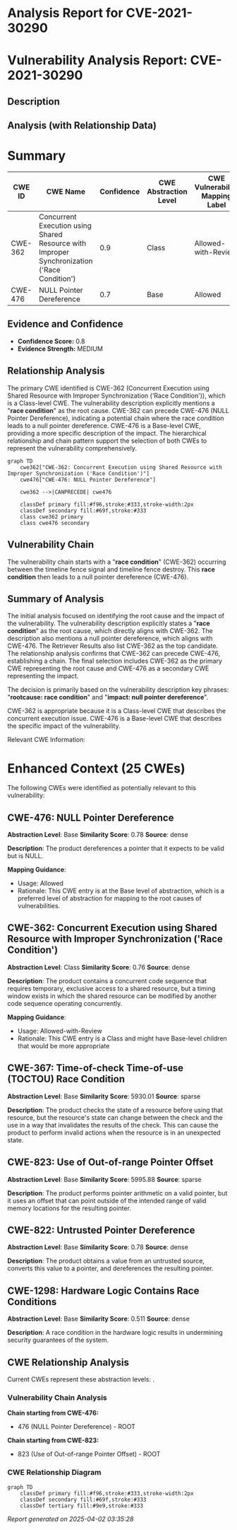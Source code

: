 # Analysis Report for CVE-2021-30290

# Vulnerability Analysis Report: CVE-2021-30290

## Description



## Analysis (with Relationship Data)

# Summary
| CWE ID | CWE Name | Confidence | CWE Abstraction Level | CWE Vulnerability Mapping Label | CWE-Vulnerability Mapping Notes |
|---|---|---|---|---|---|
| CWE-362 | Concurrent Execution using Shared Resource with Improper Synchronization ('Race Condition') | 0.9 | Class | Allowed-with-Review | Primary CWE |
| CWE-476 | NULL Pointer Dereference | 0.7 | Base | Allowed | Secondary Candidate |

## Evidence and Confidence

*   **Confidence Score:** 0.8
*   **Evidence Strength:** MEDIUM

## Relationship Analysis
The primary CWE identified is CWE-362 (Concurrent Execution using Shared Resource with Improper Synchronization ('Race Condition')), which is a Class-level CWE. The vulnerability description explicitly mentions a "**race condition**" as the root cause. CWE-362 can precede CWE-476 (NULL Pointer Dereference), indicating a potential chain where the race condition leads to a null pointer dereference. CWE-476 is a Base-level CWE, providing a more specific description of the impact. The hierarchical relationship and chain pattern support the selection of both CWEs to represent the vulnerability comprehensively.

```mermaid
graph TD
    cwe362["CWE-362: Concurrent Execution using Shared Resource with Improper Synchronization ('Race Condition')"]
    cwe476["CWE-476: NULL Pointer Dereference"]
    
    cwe362 -->|CANPRECEDE| cwe476
    
    classDef primary fill:#f96,stroke:#333,stroke-width:2px
    classDef secondary fill:#69f,stroke:#333
    class cwe362 primary
    class cwe476 secondary
```

## Vulnerability Chain
The vulnerability chain starts with a "**race condition**" (CWE-362) occurring between the timeline fence signal and timeline fence destroy. This **race condition** then leads to a null pointer dereference (CWE-476).

## Summary of Analysis
The initial analysis focused on identifying the root cause and the impact of the vulnerability. The vulnerability description explicitly states a "**race condition**" as the root cause, which directly aligns with CWE-362. The description also mentions a null pointer dereference, which aligns with CWE-476. The Retriever Results also list CWE-362 as the top candidate. The relationship analysis confirms that CWE-362 can precede CWE-476, establishing a chain. The final selection includes CWE-362 as the primary CWE representing the root cause and CWE-476 as a secondary CWE representing the impact.

The decision is primarily based on the vulnerability description key phrases: "**rootcause: race condition**" and "**impact: null pointer dereference**".

CWE-362 is appropriate because it is a Class-level CWE that describes the concurrent execution issue. CWE-476 is a Base-level CWE that describes the specific impact of the vulnerability.

Relevant CWE Information:

# Enhanced Context (25 CWEs)
The following CWEs were identified as potentially relevant to this vulnerability:

## CWE-476: NULL Pointer Dereference
**Abstraction Level**: Base
**Similarity Score**: 0.78
**Source**: dense

**Description**:
The product dereferences a pointer that it expects to be valid but is NULL.

**Mapping Guidance**:
- Usage: Allowed
- Rationale: This CWE entry is at the Base level of abstraction, which is a preferred level of abstraction for mapping to the root causes of vulnerabilities.

## CWE-362: Concurrent Execution using Shared Resource with Improper Synchronization ('Race Condition')
**Abstraction Level**: Class
**Similarity Score**: 0.76
**Source**: dense

**Description**:
The product contains a concurrent code sequence that requires temporary, exclusive access to a shared resource, but a timing window exists in which the shared resource can be modified by another code sequence operating concurrently.

**Mapping Guidance**:
- Usage: Allowed-with-Review
- Rationale: This CWE entry is a Class and might have Base-level children that would be more appropriate

## CWE-367: Time-of-check Time-of-use (TOCTOU) Race Condition
**Abstraction Level**: Base
**Similarity Score**: 5930.01
**Source**: sparse

**Description**:
The product checks the state of a resource before using that resource, but the resource's state can change between the check and the use in a way that invalidates the results of the check. This can cause the product to perform invalid actions when the resource is in an unexpected state.

## CWE-823: Use of Out-of-range Pointer Offset
**Abstraction Level**: Base
**Similarity Score**: 5995.88
**Source**: sparse

**Description**:
The product performs pointer arithmetic on a valid pointer, but it uses an offset that can point outside of the intended range of valid memory locations for the resulting pointer.

## CWE-822: Untrusted Pointer Dereference
**Abstraction Level**: Base
**Similarity Score**: 0.78
**Source**: dense

**Description**:
The product obtains a value from an untrusted source, converts this value to a pointer, and dereferences the resulting pointer.

## CWE-1298: Hardware Logic Contains Race Conditions
**Abstraction Level**: Base
**Similarity Score**: 0.511
**Source**: dense

**Description**:
A race condition in the hardware logic results in undermining security guarantees of the system.


## CWE Relationship Analysis

Current CWEs represent these abstraction levels: .


### Vulnerability Chain Analysis

**Chain starting from CWE-476:**
- 476 (NULL Pointer Dereference) - ROOT


**Chain starting from CWE-823:**
- 823 (Use of Out-of-range Pointer Offset) - ROOT



### CWE Relationship Diagram

```mermaid
graph TD
    classDef primary fill:#f96,stroke:#333,stroke-width:2px
    classDef secondary fill:#69f,stroke:#333
    classDef tertiary fill:#9e9,stroke:#333
```



*Report generated on 2025-04-02 03:35:28*
